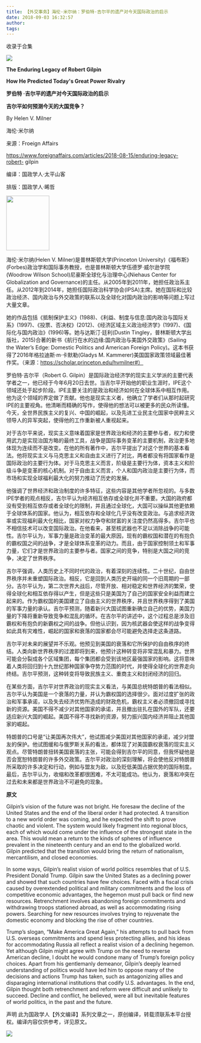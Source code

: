 ```yaml
---
title: 【外交事务】海伦·米尔纳：罗伯特·吉尔平的遗产对今天国际政治的启示
date: 2018-09-03 16:32:57
author: 
tags: 
---
```



收录于合集

<img src='/images/3630/2.gif' width='auto' />

  

**The Enduring Legacy of Robert Gilpin**

 **How He Predicted Today's Great Power Rivalry**

 **罗伯特 ·吉尔平的遗产对今天国际政治的启示**

 **吉尔平如何预测今天的大国竞争？**

By Helen V. Milner

海伦·米尔纳

  

来源：Froeign Affairs

https://www.foreignaffairs.com/articles/2018-08-15/enduring-legacy-robert-
gilpin

编译：国政学人·太平山客

排版：国政学人·晞哲

  

<img src='/images/3630/3.png' width='115' height='146' />

海伦·米尔纳(Helen V. Milner)是普林斯顿大学(Princeton
University)《福布斯》(Forbes)政治学和国际事务教授，也是普林斯顿大学伍德罗·威尔逊学院(Woodrow Wilson
School)尼豪斯全球化与治理中心(Niehaus Center for Globalization and
Governance)的主任。从2005年到2011年，她担任政治系主任。从2012年到2014年，她担任国际政治科学协会(IPSA)主席。她在国际和比较政治经济、国内政治与外交政策的联系以及全球化对国内政治的影响等问题上写过大量文章。

她的作品包括《抵制保护主义》(1988)、《利益、制度与信息:国内政治与国际关系》(1997)、《投票、否决权》(2012)、《经济区域主义政治经济学》(1997)、《国际化与国内政治》(1996)等。她与达斯汀·廷利(Dustin
Tingley，普林斯顿大学出版社，2015)合著的新书《航行在水的边缘:国内政治与美国外交政策》(Sailing the Water’s Edge:
Domestic Politics and American Foreign Policy)。这本书获得了2016年格拉迪斯·m·卡默勒(Gladys M.
Kammerer)美国国家政策领域最佳著作奖。（来源：https://scholar.princeton.edu/hvmilner#）

  

罗伯特·吉尔平（Robert G.
Gilpin）是国际政治经济学的现实主义学派的主要代表学者之一，他已经于今年6月20日去世。当吉尔平开始他的职业生涯时，IPE这个领域还处于起步阶段。IPE主要关注的是政治和经济如何在全球体系中相互作用。他为这个领域的界定做了贡献。他也是现实主义者，他确立了学者们从那时起研究IPE的主要视角。他清晰而精确的写作，使得他的想法可以被更多的民众所读懂。今天，全世界民族主义的复兴、中国的崛起，以及先进工业民主化国家中民粹主义领导人的异军突起，使得他的工作重新被人重视起来。

对于吉尔平来说，现实主义意味着国家是世界政治和经济的主要参与者，权力和使用武力是实现治国方略的最终工具，战争是国际事务变革的主要机制，政治更多地体现为连续而不是改变。在他的所有著作中，吉尔平提出了对这个世界的基本看法。他将现实主义与马克思主义和自由主义进行了对比，两者都没有将国家看作是国际政治的主要行为体。对于马克思主义而言，阶级是主要行为体，资本主义和阶级斗争是变革的核心机制。对于自由主义而言，个人和国内政治是主要行为体，而市场和实现全球福利最大化的努力推动了历史的发展。

他强调了世界经济和政治制度的许多特征，这些内容是其他学者所忽视的。与多数IPE学者的观点相反，吉尔平认为经济相互依存或全球化并不重要。大国的政府都没有受到相互依存或者全球化的限制，并且通过全球化，大国可以操纵其他更依赖于全球体系的国家。他认为，相互依存和全球化几乎没有改变政治。与追求经济效率或实现福利最大化相比，国家对权力争夺和财富的关注度仍然高得多。吉尔平也不相信技术可以改变国际政治。在他看来，甚至核武器也不足以消除战争的可能性。吉尔平认为，军事力量是政治变革的最大原因，现有的霸权国和潜在的有抱负的霸权国之间的战争，才是全球体系变革的动力。而且，由于国家控制领土和军事力量，它们才是世界政治的主要参与者。国家之间的竞争，特别是大国之间的竞争，决定了世界秩序。

吉尔平强调，人类历史上不同时代的政治，有着深刻的连续性。二十世纪，自由世界秩序并未重塑国际政治。相反，它是回到人类历史开端的同一个旧周期的一部分。吉尔平认为，第二次世界大战后，尽管开放、相对稳定和世界经济的繁荣，使得全球化和相互依存得以产生，但是这些只是美国为了自己的国家安全利益而建立起来的。作为霸权国的美国建立了自由主义的世界秩序，并且世界秩序得到了美国的军事力量的承认。吉尔平预测，随着新兴大国试图重新确立自己的优势，美国力量的下降将重新导致竞争和混乱的循环。在吉尔平的讲述中，这个过程总是涉及旧霸权和有抱负的新霸权之间的战争。但他认识到，因为核武器会使这样的战争变得如此具有灾难性，崛起的国家和衰落的国家都会尽可能避免选择走这条道路。

吉尔平对未来的展望并不乐观。他预见到美国的衰落和它所保护的自由秩序的终结。人类向新世界秩序的过渡即将到来，他预计这种转变将非常混乱和暴力。世界可能会分裂成各个区域集团，每个集团都会受到该地区最强国家的影响。这将意味着人类将回归到十九世纪那种国家争夺势力范围的时代，并使得全球化的世界走向终结。吉尔平预测，这种转变将导致民族主义、重商主义和封闭经济的回归。

在某些方面，吉尔平对世界政治的现实主义看法，与美国总统特朗普的看法相似。吉尔平认为美国是一个衰落的力量，并认为霸权国的选择很少。面对过度扩张的政治和军事承诺，以及失去经济优势所造成的财政危机，霸权主义者必须撤回或寻找新的资源。美国不得不减少对其他国家的承诺，并且撤出驻扎在国外的军队，还要适应新兴大国的崛起。美国不得不寻找新的资源，努力振兴国内经济并阻止其他国家的崛起。

特朗普的口号是“让美国再次伟大”，他试图减少美国对其他国家的承诺，减少对盟友的保护。他试图缓和与俄罗斯关系的看法，都体现了对美国霸权衰落的现实主义观点。尽管特朗普扭转美国衰落的主张，可能会得到吉尔平的同意，但我怀疑他是否会宽恕特朗普的许多外交政策。吉尔平对政治的深刻理解，将会使他反对特朗普所采取的许多决定和行动，例如与盟友为敌，以及贬低美国占据优势的国际制度。最后，吉尔平认为，收缩和改革都很困难，不太可能成功。他认为，衰落和冲突在过去和未来都是世界政治不可避免的现象。

  

 **原文**

Gilpin’s vision of the future was not bright. He foresaw the decline of the
United States and the end of the liberal order it had protected. A transition
to a new world order was coming, and he expected the shift to prove chaotic
and violent. The system would likely fragment into regional blocs, each of
which would come under the influence of the strongest state in the area. This
would mean a return to the kinds of spheres of influence prevalent in the
nineteenth century and an end to the globalized world. Gilpin predicted that
the transition would bring the return of nationalism, mercantilism, and closed
economies.

In some ways, Gilpin’s realist vision of world politics resembles that of U.S.
President Donald Trump. Gilpin saw the United States as a declining power and
showed that such countries have few choices. Faced with a fiscal crisis caused
by overextended political and military commitments and the loss of competitive
economic advantages, the hegemon must pull back or find new resources.
Retrenchment involves abandoning foreign commitments and withdrawing troops
stationed abroad, as well as accommodating rising powers. Searching for new
resources involves trying to rejuvenate the domestic economy and blocking the
rise of other countries.

Trump’s slogan, “Make America Great Again,” his attempts to pull back from
U.S. overseas commitments and spend less protecting allies, and his ideas for
accommodating Russia all reflect a realist vision of a declining hegemon. Yet
although Gilpin might agree with Trump on the need to reverse American
decline, I doubt he would condone many of Trump’s foreign policy choices.
Apart from his gentlemanly demeanor, Gilpin’s deeply learned understanding of
politics would have led him to oppose many of the decisions and actions Trump
has taken, such as antagonizing allies and disparaging international
institutions that codify U.S. advantages. In the end, Gilpin thought both
retrenchment and reform were difficult and unlikely to succeed. Decline and
conflict, he believed, were all but inevitable features of world politics, in
the past and the future.

  

声明 此为国政学人【外文编译】系列文章之一，原创编译，转载须联系本平台授权。编译内容仅供参考，详见原文。  

  

  

<img src='/images/3630/4.gif' width='auto' />  

  


